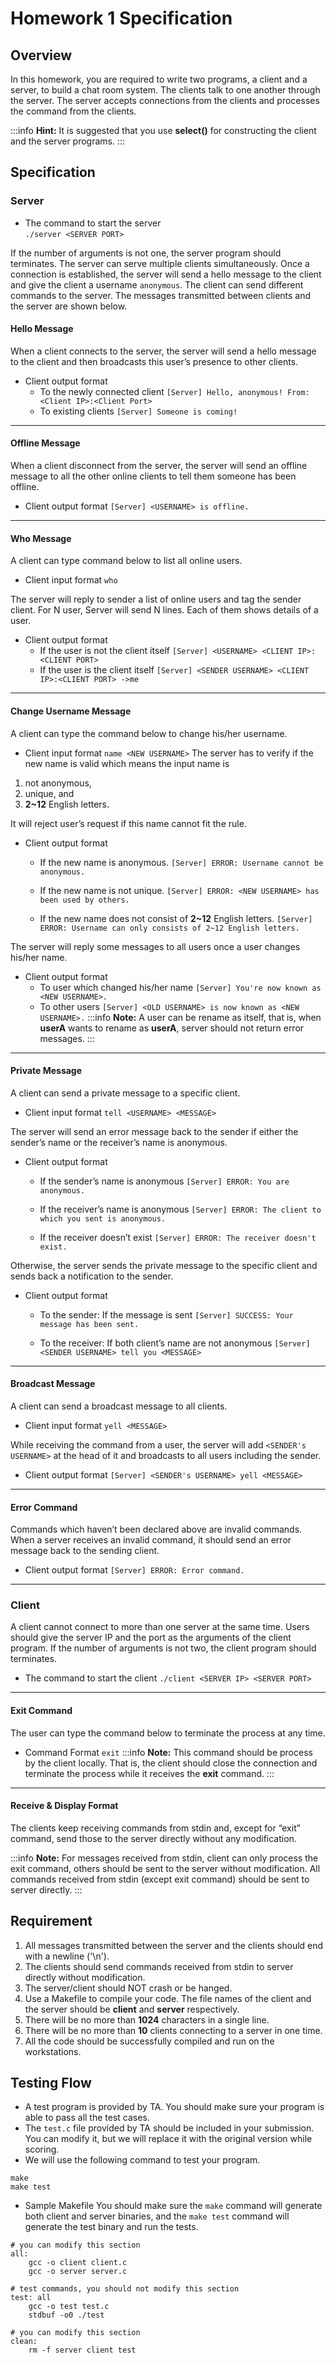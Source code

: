 # Homework 1 Specification

## Overview

In this homework, you are required to write two programs, a client and a server, to build a chat room system. The clients talk to one another through the server. The server accepts connections from the clients and processes the command from the clients.

:::info
**Hint:** 
It is suggested that you use **select()** for constructing the client and the server programs.
:::

## Specification
### Server

*   The command to start the server  
    `./server <SERVER PORT>`

If the number of arguments is not one, the server program should terminates.
The server can serve multiple clients simultaneously. Once a connection is established, the server will send a hello message to the client and give the client a username `anonymous`. The client can send different commands to the server. The messages transmitted between clients and the server are shown below.

#### Hello Message
When a client connects to the server, the server will send a hello message to the client and then broadcasts this user’s presence to other clients.

*   Client output format
    *   To the newly connected client
        `[Server] Hello, anonymous! From: <Client IP>:<Client Port>`
    *   To existing clients
        `[Server] Someone is coming!`
---
#### Offline Message
When a client disconnect from the server, the server will send an offline message to all the other online clients to tell them someone has been offline.

* Client output format
    `[Server] <USERNAME> is offline.`
---
#### Who Message
A client can type command below to list all online users.
* Client input format
    `who`

The server will reply to sender a list of online users and tag the sender client. For N user, Server will send N lines. Each of them shows details of a user.

* Client output format
    * If the user is not the client itself
        `[Server] <USERNAME> <CLIENT IP>:<CLIENT PORT>`
    * If the user is the client itself
        `[Server] <SENDER USERNAME> <CLIENT IP>:<CLIENT PORT> ->me`

* * *

#### Change Username Message
A client can type the command below to change his/her username.
* Client input format
    `name <NEW USERNAME>`
The server has to verify if the new name is valid which means the input name is
1.  not anonymous,
2.  unique, and
3.  **2~12** English letters.

It will reject user’s request if this name cannot fit the rule.

*   Client output format
    *   If the new name is anonymous.
        `[Server] ERROR: Username cannot be anonymous.`
        
    *   If the new name is not unique.
        `[Server] ERROR: <NEW USERNAME> has been used by others.`
        
    *   If the new name does not consist of **2~12** English letters.
        `[Server] ERROR: Username can only consists of 2~12 English letters.`
        

The server will reply some messages to all users once a user changes his/her name.

*   Client output format
    *   To user which changed his/her name
        `[Server] You're now known as <NEW USERNAME>.`
    *   To other users
        `[Server] <OLD USERNAME> is now known as <NEW USERNAME>.`
:::info
**Note:**
A user can be rename as itself, that is, when **userA** wants to rename as **userA**, server should not return error messages.
:::

---

#### Private Message

A client can send a private message to a specific client.
* Client input format
    `tell <USERNAME> <MESSAGE>`

The server will send an error message back to the sender if either the sender’s name or the receiver’s name is anonymous.

* Client output format
    * If the sender’s name is anonymous
        `[Server] ERROR: You are anonymous.`
    
    * If the receiver’s name is anonymous
        `[Server] ERROR: The client to which you sent is anonymous.`
        
    * If the receiver doesn’t exist
        `[Server] ERROR: The receiver doesn't exist.`
        

Otherwise, the server sends the private message to the specific client and sends back a notification to the sender.

*   Client output format
    *   To the sender: If the message is sent
        `[Server] SUCCESS: Your message has been sent.`
        
    *   To the receiver: If both client’s name are not anonymous
        `[Server] <SENDER USERNAME> tell you <MESSAGE>`
---
#### Broadcast Message

A client can send a broadcast message to all clients.

*   Client input format
    `yell <MESSAGE>`

While receiving the command from a user, the server will add `<SENDER's USERNAME>` at the head of it and broadcasts to all users including the sender.

*   Client output format
    `[Server] <SENDER's USERNAME> yell <MESSAGE>`
---
#### Error Command

Commands which haven’t been declared above are invalid commands. When a server receives an invalid command, it should send an error message back to the sending client.

*   Client output format
    `[Server] ERROR: Error command.`
---
### [](#Client "Client")Client

A client cannot connect to more than one server at the same time.
Users should give the server IP and the port as the arguments of the client program.
If the number of arguments is not two, the client program should terminates.

*   The command to start the client
    `./client <SERVER IP> <SERVER PORT>`
---

#### Exit Command
The user can type the command below to terminate the process at any time.

*   Command Format
    `exit`
:::info
**Note:**
This command should be process by the client locally. That is, the client should close the connection and terminate the process while it receives the **exit** command.
:::

---
#### [](#Receive-amp-Display-Format "Receive-amp-Display-Format")Receive & Display Format

The clients keep receiving commands from stdin and, except for “exit” command, send those to the server directly without any modification.

:::info
**Note:**
For messages received from stdin, client can only process the exit command, others should be sent to the server without modification. All commands received from stdin (except exit command) should be sent to server directly.
:::

## Requirement
1.  All messages transmitted between the server and the clients should end with a newline ('\\n').
2.  The clients should send commands received from stdin to server directly without modification.
3.  The server/client should NOT crash or be hanged.
4.  Use a Makefile to compile your code. The file names of the client and the server should be **client** and **server** respectively.
5.  There will be no more than **1024** characters in a single line.
6.  There will be no more than **10** clients connecting to a server in one time.
7.  All the code should be successfully compiled and run on the workstations.

## Testing Flow

*   A test program is provided by TA. You should make sure your program is able to pass all the test cases.
*   The `test.c` file provided by TA should be included in your submission. You can modify it, but we will replace it with the original version while scoring.
*   We will use the following command to test your program.
```c++=
make
make test
```
*   Sample Makefile
    You should make sure the `make` command will generate both client and server binaries, and the `make test` command will generate the test binary and run the tests.
```c++=
# you can modify this section
all:
    gcc -o client client.c
    gcc -o server server.c
    
# test commands, you should not modify this section
test: all
    gcc -o test test.c
    stdbuf -o0 ./test
    
# you can modify this section
clean:
    rm -f server client test
```
